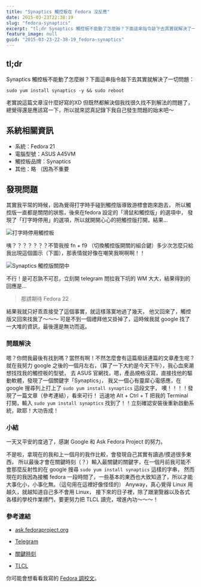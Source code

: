 ```yaml
---
title: "Synaptics 觸控板在 Fedora 沒反應"
date: 2015-03-23T22:38:19
slug: "fedora-synaptics"
excerpt: "tl;dr Synaptics 觸控板不能動了怎麼辦？下面這串指令敲下去其實就解決了一切問題： 老實說這篇文章"
feature_image: null
guid: "2015-03-23-22-38-19_fedora-synaptics"
---
```

tl;dr
-----

Synaptics 觸控板不能動了怎麼辦？下面這串指令敲下去其實就解決了一切問題：

```shell
sudo yum install synaptics -y && sudo reboot
```

老實說這篇文章沒什麼好寫的XD 但既然都解決個我找很久找不到解法的問題了，總覺得還是應該寫一下，所以就來認真記錄下我自己發生問題的始末吧～

系統相關資訊
------

*   系統：Fedora 21
*   電腦型號：ASUS A45VM
*   觸控板品牌：Synaptics
*   其他：略 （因為不重要

發現問題
----

其實我平常的時候，因為覺得打字時手碰到觸控版導致游標會跑來跑去， 所以觸控版一直都是關閉的狀態，後來在fedora 設定的「滑鼠和觸控版」的選項中， 發現了「打字時停用」的選項，所以就開開心心的把觸控版打開，結果…

![打字時停用觸控板](/images/config-for-touchpad.png)

咦？？？？？？？不管我按 fn + f9 （切換觸控版開關的組合鍵）多少次怎麼只給我出現這個圖示（下圖），那表情就好像在嘲笑我啊啊啊！！

![Synaptics 觸控版關閉中](/images/touchpad-not-active.png)

不行！是可忍孰不可忍，立刻開 telegram 問拉我下坑的 WM 大大，結果得到的回應是…

> 那請期待 Fedora 22

結果我就只好乖乖接受了這個事實，就這樣落寞地過了幾天， 他又回來了，觸控版又回來找我了～～～ 可是不到一個禮拜他又掛掉了，這時候我就 google 找了一大堆的資訊，最後還是無功而返。

### 問題解決

嗯？你問我最後有找到嗎？當然有啊！不然怎麼會有這篇廢話連篇的文章產生呢？ 就在我努力 google 之後的一個月左右，（算了一下大約是今天下午），我心血來潮想找找我的觸控板的型號， 去 ASUS 官網找，嗯，產品規格沒寫，直接找他的驅動軟體，發現了一個關鍵字「Synaptics」， 我又一個心有靈犀心電感應，在 google 搜尋列上打上了 `sudo yum install synaptics` 這段文字， 噢！！！！發現了一篇文章（參考連結），看來可行！ 迅速地 Alt + Ctrl + T 把我的 Terminal 打開，輸入 `sudo yum install synaptics` 找到了！！立刻確認安裝後重新啟動系統，歐耶！大功告成！

### 小結

一天又平安的度過了，感謝 Google 和 Ask Fedora Project 的努力。

不是啦，拿現在的我和上一個月的我作比較，會發現自己其實有讀過/摸過很多東西， 所以最後才會在關鍵時刻（？）輸入最關鍵的關鍵字，在一個月前我可能不會那麼反射性的在 google 搜尋 `sudo yum install synaptics` 這樣的字串， 然而現在的我因為接觸 fedora 一段時間了，一些基本的東西也大致知道了，所以才能大事化小，小事化無。（這句用在這裡好像怪怪的） Anyway，真心覺得 Linux 用越久，就越知道自己多不會用 Linux， 接下來的日子裡，除了跟瀏覽器以及各式各樣的學校作業搏鬥，要更努力把 TLCL 讀完，增進內功～～～！

### 參考連結

*   [ask.fedoraproject.org](https://ask.fedoraproject.org/en/question/25741/i-cannot-use-my-touchpad-in-fedora18/)

*   [Telegram](https://telegram.org/)
*   [關鍵時刻](https://tw.movies.yahoo.com/movieinfo_trailer.html/id=302)
*   [TLCL](https://linuxcommand.org/tlcl.php)

你可能會想看看我寫的 [Fedora 調校文](/posts/tune-my-fedora/)。
